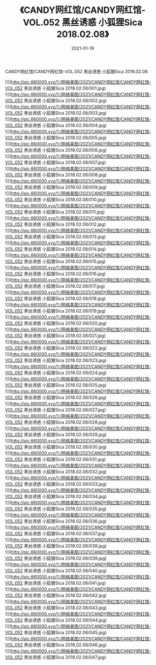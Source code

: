 ﻿---
layout: post
title:  《CANDY网红馆/CANDY网红馆-VOL.052 黑丝诱惑 小狐狸Sica 2018.02.08》
date:   2021-01-19
img: http://pic.660000.xyz/1:/网络美图/2021/CANDY网红馆/CANDY网红馆-VOL.052 黑丝诱惑 小狐狸Sica 2018.02.08/000.jpg
categories: [美女, 清纯, 唯美]
---

CANDY网红馆/CANDY网红馆-VOL.052 黑丝诱惑 小狐狸Sica 2018.02.08

 ![](http://pic.660000.xyz/1:/网络美图/2021/CANDY网红馆/CANDY网红馆-VOL.052 黑丝诱惑 小狐狸Sica 2018.02.08/001.jpg) <br>![](http://pic.660000.xyz/1:/网络美图/2021/CANDY网红馆/CANDY网红馆-VOL.052 黑丝诱惑 小狐狸Sica 2018.02.08/002.jpg) <br>![](http://pic.660000.xyz/1:/网络美图/2021/CANDY网红馆/CANDY网红馆-VOL.052 黑丝诱惑 小狐狸Sica 2018.02.08/003.jpg) <br>![](http://pic.660000.xyz/1:/网络美图/2021/CANDY网红馆/CANDY网红馆-VOL.052 黑丝诱惑 小狐狸Sica 2018.02.08/004.jpg) <br>![](http://pic.660000.xyz/1:/网络美图/2021/CANDY网红馆/CANDY网红馆-VOL.052 黑丝诱惑 小狐狸Sica 2018.02.08/005.jpg) <br>![](http://pic.660000.xyz/1:/网络美图/2021/CANDY网红馆/CANDY网红馆-VOL.052 黑丝诱惑 小狐狸Sica 2018.02.08/006.jpg) <br>![](http://pic.660000.xyz/1:/网络美图/2021/CANDY网红馆/CANDY网红馆-VOL.052 黑丝诱惑 小狐狸Sica 2018.02.08/007.jpg) <br>![](http://pic.660000.xyz/1:/网络美图/2021/CANDY网红馆/CANDY网红馆-VOL.052 黑丝诱惑 小狐狸Sica 2018.02.08/008.jpg) <br>![](http://pic.660000.xyz/1:/网络美图/2021/CANDY网红馆/CANDY网红馆-VOL.052 黑丝诱惑 小狐狸Sica 2018.02.08/009.jpg) <br>![](http://pic.660000.xyz/1:/网络美图/2021/CANDY网红馆/CANDY网红馆-VOL.052 黑丝诱惑 小狐狸Sica 2018.02.08/010.jpg) <br>![](http://pic.660000.xyz/1:/网络美图/2021/CANDY网红馆/CANDY网红馆-VOL.052 黑丝诱惑 小狐狸Sica 2018.02.08/011.jpg) <br>![](http://pic.660000.xyz/1:/网络美图/2021/CANDY网红馆/CANDY网红馆-VOL.052 黑丝诱惑 小狐狸Sica 2018.02.08/012.jpg) <br>![](http://pic.660000.xyz/1:/网络美图/2021/CANDY网红馆/CANDY网红馆-VOL.052 黑丝诱惑 小狐狸Sica 2018.02.08/013.jpg) <br>![](http://pic.660000.xyz/1:/网络美图/2021/CANDY网红馆/CANDY网红馆-VOL.052 黑丝诱惑 小狐狸Sica 2018.02.08/014.jpg) <br>![](http://pic.660000.xyz/1:/网络美图/2021/CANDY网红馆/CANDY网红馆-VOL.052 黑丝诱惑 小狐狸Sica 2018.02.08/015.jpg) <br>![](http://pic.660000.xyz/1:/网络美图/2021/CANDY网红馆/CANDY网红馆-VOL.052 黑丝诱惑 小狐狸Sica 2018.02.08/016.jpg) <br>![](http://pic.660000.xyz/1:/网络美图/2021/CANDY网红馆/CANDY网红馆-VOL.052 黑丝诱惑 小狐狸Sica 2018.02.08/017.jpg) <br>![](http://pic.660000.xyz/1:/网络美图/2021/CANDY网红馆/CANDY网红馆-VOL.052 黑丝诱惑 小狐狸Sica 2018.02.08/018.jpg) <br>![](http://pic.660000.xyz/1:/网络美图/2021/CANDY网红馆/CANDY网红馆-VOL.052 黑丝诱惑 小狐狸Sica 2018.02.08/019.jpg) <br>![](http://pic.660000.xyz/1:/网络美图/2021/CANDY网红馆/CANDY网红馆-VOL.052 黑丝诱惑 小狐狸Sica 2018.02.08/020.jpg) <br>![](http://pic.660000.xyz/1:/网络美图/2021/CANDY网红馆/CANDY网红馆-VOL.052 黑丝诱惑 小狐狸Sica 2018.02.08/021.jpg) <br>![](http://pic.660000.xyz/1:/网络美图/2021/CANDY网红馆/CANDY网红馆-VOL.052 黑丝诱惑 小狐狸Sica 2018.02.08/022.jpg) <br>![](http://pic.660000.xyz/1:/网络美图/2021/CANDY网红馆/CANDY网红馆-VOL.052 黑丝诱惑 小狐狸Sica 2018.02.08/023.jpg) <br>![](http://pic.660000.xyz/1:/网络美图/2021/CANDY网红馆/CANDY网红馆-VOL.052 黑丝诱惑 小狐狸Sica 2018.02.08/024.jpg) <br>![](http://pic.660000.xyz/1:/网络美图/2021/CANDY网红馆/CANDY网红馆-VOL.052 黑丝诱惑 小狐狸Sica 2018.02.08/025.jpg) <br>![](http://pic.660000.xyz/1:/网络美图/2021/CANDY网红馆/CANDY网红馆-VOL.052 黑丝诱惑 小狐狸Sica 2018.02.08/026.jpg) <br>![](http://pic.660000.xyz/1:/网络美图/2021/CANDY网红馆/CANDY网红馆-VOL.052 黑丝诱惑 小狐狸Sica 2018.02.08/027.jpg) <br>![](http://pic.660000.xyz/1:/网络美图/2021/CANDY网红馆/CANDY网红馆-VOL.052 黑丝诱惑 小狐狸Sica 2018.02.08/028.jpg) <br>![](http://pic.660000.xyz/1:/网络美图/2021/CANDY网红馆/CANDY网红馆-VOL.052 黑丝诱惑 小狐狸Sica 2018.02.08/029.jpg) <br>![](http://pic.660000.xyz/1:/网络美图/2021/CANDY网红馆/CANDY网红馆-VOL.052 黑丝诱惑 小狐狸Sica 2018.02.08/030.jpg) <br>![](http://pic.660000.xyz/1:/网络美图/2021/CANDY网红馆/CANDY网红馆-VOL.052 黑丝诱惑 小狐狸Sica 2018.02.08/031.jpg) <br>![](http://pic.660000.xyz/1:/网络美图/2021/CANDY网红馆/CANDY网红馆-VOL.052 黑丝诱惑 小狐狸Sica 2018.02.08/032.jpg) <br>![](http://pic.660000.xyz/1:/网络美图/2021/CANDY网红馆/CANDY网红馆-VOL.052 黑丝诱惑 小狐狸Sica 2018.02.08/033.jpg) <br>![](http://pic.660000.xyz/1:/网络美图/2021/CANDY网红馆/CANDY网红馆-VOL.052 黑丝诱惑 小狐狸Sica 2018.02.08/034.jpg) <br>![](http://pic.660000.xyz/1:/网络美图/2021/CANDY网红馆/CANDY网红馆-VOL.052 黑丝诱惑 小狐狸Sica 2018.02.08/035.jpg) <br>![](http://pic.660000.xyz/1:/网络美图/2021/CANDY网红馆/CANDY网红馆-VOL.052 黑丝诱惑 小狐狸Sica 2018.02.08/036.jpg) <br>![](http://pic.660000.xyz/1:/网络美图/2021/CANDY网红馆/CANDY网红馆-VOL.052 黑丝诱惑 小狐狸Sica 2018.02.08/037.jpg) <br>![](http://pic.660000.xyz/1:/网络美图/2021/CANDY网红馆/CANDY网红馆-VOL.052 黑丝诱惑 小狐狸Sica 2018.02.08/038.jpg) <br>![](http://pic.660000.xyz/1:/网络美图/2021/CANDY网红馆/CANDY网红馆-VOL.052 黑丝诱惑 小狐狸Sica 2018.02.08/039.jpg) <br>![](http://pic.660000.xyz/1:/网络美图/2021/CANDY网红馆/CANDY网红馆-VOL.052 黑丝诱惑 小狐狸Sica 2018.02.08/040.jpg) <br>![](http://pic.660000.xyz/1:/网络美图/2021/CANDY网红馆/CANDY网红馆-VOL.052 黑丝诱惑 小狐狸Sica 2018.02.08/041.jpg) <br>![](http://pic.660000.xyz/1:/网络美图/2021/CANDY网红馆/CANDY网红馆-VOL.052 黑丝诱惑 小狐狸Sica 2018.02.08/042.jpg) <br>![](http://pic.660000.xyz/1:/网络美图/2021/CANDY网红馆/CANDY网红馆-VOL.052 黑丝诱惑 小狐狸Sica 2018.02.08/043.jpg) <br>![](http://pic.660000.xyz/1:/网络美图/2021/CANDY网红馆/CANDY网红馆-VOL.052 黑丝诱惑 小狐狸Sica 2018.02.08/044.jpg) <br>![](http://pic.660000.xyz/1:/网络美图/2021/CANDY网红馆/CANDY网红馆-VOL.052 黑丝诱惑 小狐狸Sica 2018.02.08/045.jpg) <br>![](http://pic.660000.xyz/1:/网络美图/2021/CANDY网红馆/CANDY网红馆-VOL.052 黑丝诱惑 小狐狸Sica 2018.02.08/046.jpg) <br>![](http://pic.660000.xyz/1:/网络美图/2021/CANDY网红馆/CANDY网红馆-VOL.052 黑丝诱惑 小狐狸Sica 2018.02.08/047.jpg) <br>
